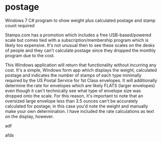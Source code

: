 # postage
Windows 7 C# program to show weight plus calculated postage and stamp count required

Stamps.com has a promotion which includes a free USB-based/powered scale but comes tied with a subscription/membership program which is likely too expensive.  It's not unusual then to see these scales on the desks of people and they can't calculate postage since they dropped the monthly program due to the cost.

This Windows application will return that functionality without incurring any cost.  It's a simple, Windows form app which displays the weight, calculated postage and indicates the number of stamps of each type minimally required by the US Postal Service for 1st Class envelopes.  It will additionally determine the rate for envelopes which are likely FLATS (larger envelopes) even though it can't technically see what type of envelope size was dropped onto the scale.  For this reason, it's important to note that an oversized large envelope less than 3.5 ounces can't be accurately calculated for postage; in this case you'd note the weight and manually make your own determination.  I have included the rate calculations as text on the display, however.

adf

afds
